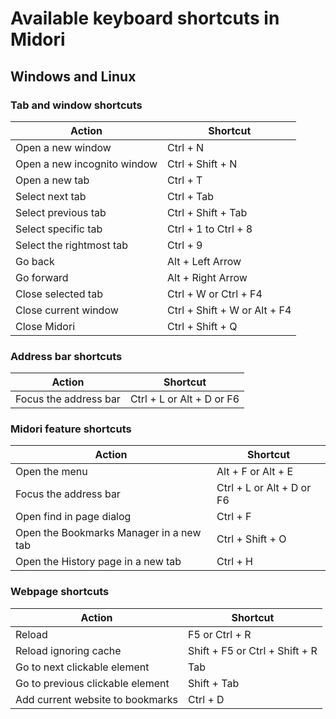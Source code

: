 # Available keyboard shortcuts in Midori

## Windows and Linux

### Tab and window shortcuts

| Action                      | Shortcut                     |
| --------------------------- | ---------------------------- |
| Open a new window           | Ctrl + N                     |
| Open a new incognito window | Ctrl + Shift + N             |
| Open a new tab              | Ctrl + T                     |
| Select next tab             | Ctrl + Tab                   |
| Select previous tab         | Ctrl + Shift + Tab           |
| Select specific tab         | Ctrl + 1 to Ctrl + 8         |
| Select the rightmost tab    | Ctrl + 9                     |
| Go back                     | Alt + Left Arrow             |
| Go forward                  | Alt + Right Arrow            |
| Close selected tab          | Ctrl + W or Ctrl + F4        |
| Close current window        | Ctrl + Shift + W or Alt + F4 |
| Close Midori                | Ctrl + Shift + Q             |

### Address bar shortcuts

| Action                                  | Shortcut                  |
| --------------------------------------- | ------------------------- |
| Focus the address bar                   | Ctrl + L or Alt + D or F6 |

### Midori feature shortcuts

| Action                                  | Shortcut                  |
| --------------------------------------- | ------------------------- |
| Open the menu                           | Alt + F or Alt + E        |
| Focus the address bar                   | Ctrl + L or Alt + D or F6 |
| Open find in page dialog                | Ctrl + F                  |
| Open the Bookmarks Manager in a new tab | Ctrl + Shift + O          |
| Open the History page in a new tab      | Ctrl + H                  |

### Webpage shortcuts

| Action                           | Shortcut                       |
| -------------------------------- | ------------------------------ |
| Reload                           | F5 or Ctrl + R                 |
| Reload ignoring cache            | Shift + F5 or Ctrl + Shift + R |
| Go to next clickable element     | Tab                            |
| Go to previous clickable element | Shift + Tab                    |
| Add current website to bookmarks | Ctrl + D                       |

